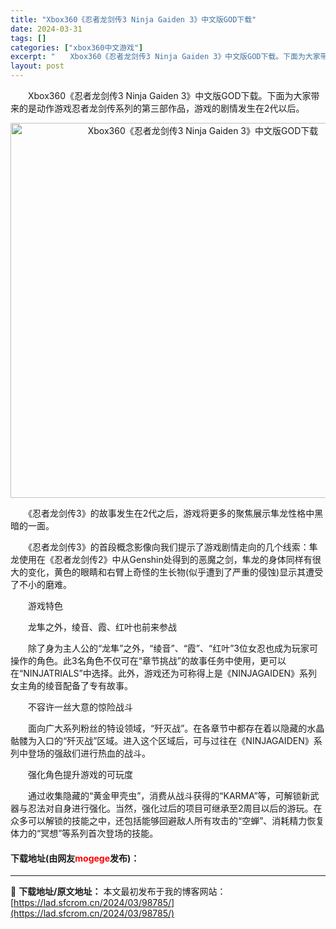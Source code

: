 ```yaml
---
title: "Xbox360《忍者龙剑传3 Ninja Gaiden 3》中文版GOD下载"
date: 2024-03-31
tags: []
categories: ["xbox360中文游戏"]
excerpt: "　　Xbox360《忍者龙剑传3 Ninja Gaiden 3》中文版GOD下载。下面为大家带来的是动作游戏忍者龙剑传系列的第三部作品，游戏的剧情发生在2代以后。 　　《忍者龙剑传3》的故事发生在2代之后，游戏将更多的聚焦展示隼龙性格中黑暗的一面。 　　《忍者龙剑传3》的首段概念影像向我们提示了游戏&hellip;"
layout: post
---
```


 <p>　　Xbox360《忍者龙剑传3 Ninja Gaiden 3》中文版GOD下载。下面为大家带来的是动作游戏忍者龙剑传系列的第三部作品，游戏的剧情发生在2代以后。</p> <p align="center"><img align="" border="0" src="https://lad.sfcrom.cn/wp-content/uploads/2024/03/20240330_6608409445732.webp" width="600" alt="Xbox360《忍者龙剑传3 Ninja Gaiden 3》中文版GOD下载" /></p> <p>　　《忍者龙剑传3》的故事发生在2代之后，游戏将更多的聚焦展示隼龙性格中黑暗的一面。</p> <p>　　《忍者龙剑传3》的首段概念影像向我们提示了游戏剧情走向的几个线索：隼龙使用在《忍者龙剑传2》中从Genshin处得到的恶魔之剑，隼龙的身体同样有很大的变化，黄色的眼睛和右臂上奇怪的生长物(似乎遭到了严重的侵蚀)显示其遭受了不小的磨难。</p> <p>　　游戏特色</p> <p>　　龙隼之外，绫音、霞、红叶也前来参战</p> <p>　　除了身为主人公的&ldquo;龙隼&rdquo;之外，&ldquo;绫音&rdquo;、&ldquo;霞&rdquo;、&ldquo;红叶&rdquo;3位女忍也成为玩家可操作的角色。此3名角色不仅可在&ldquo;章节挑战&rdquo;的故事任务中使用，更可以在&ldquo;NINJATRIALS&rdquo;中选择。此外，游戏还为可称得上是《NINJAGAIDEN》系列女主角的绫音配备了专有故事。</p> <p>　　不容许一丝大意的惊险战斗</p> <p>　　面向广大系列粉丝的特设领域，&ldquo;歼灭战&rdquo;。在各章节中都存在着以隐藏的水晶骷髅为入口的&ldquo;歼灭战&rdquo;区域。进入这个区域后，可与过往在《NINJAGAIDEN》系列中登场的强敌们进行热血的战斗。</p> <p>　　强化角色提升游戏的可玩度</p> <p>　　通过收集隐藏的&ldquo;黄金甲壳虫&rdquo;，消费从战斗获得的&ldquo;KARMA&rdquo;等，可解锁新武器与忍法对自身进行强化。当然，强化过后的项目可继承至2周目以后的游玩。在众多可以解锁的技能之中，还包括能够回避敌人所有攻击的&ldquo;空蝉&rdquo;、消耗精力恢复体力的&ldquo;冥想&rdquo;等系列首次登场的技能。</p> <p><h4>下载地址(由网友<font color="red">mogege</font>发布)：</h4></p> 

---
📖 **下载地址/原文地址：** 本文最初发布于我的博客网站：[https://lad.sfcrom.cn/2024/03/98785/](https://lad.sfcrom.cn/2024/03/98785/)
